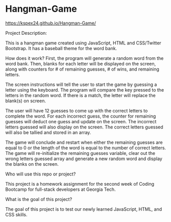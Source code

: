 # Hangman-Game

https://kspex24.github.io/Hangman-Game/

Project Description:

This is a hangman game created using JavaScript, HTML and 
CSS/Twitter Bootstrap.  It has a baseball theme for the word bank.


How does it work?
First, the program will generate a random word from the word bank.  Then, blanks for each letter will be displayed on the screen, along with counters for # of remaining guesses, # of wins, and remaining letters.

The screen instructions will tell the user to start the game by guessing a letter using the keyboard.  The program will compare the key pressed to the letters in the random word. If there is a match, the letter will replace the blank(s) on screen.

The user will have 12 guesses to come up with the correct letters to complete the word.  For each incorrect guess, the counter for remaining guesses will deduct one guess and update on the screen.  The incorrect letters guessed will also display on the screen. The correct letters guessed will also be tallied and stored in an array.

The game will conclude and restart when either the remaining guesses are equal to 0 or the length of the word is equal to the number of correct letters.  The game will re-initialize the remaining guesses variable, clear out the wrong letters guessed array and generate a new random word and display the blanks on the screen.


Who will use this repo or project?

This project is a homework assignment for the second week of Coding Bootcamp for full-stack developers at Georgia Tech.

What is the goal of this project?

The goal of this project is to test our newly learned JavaScript, HTML, and CSS skills.

